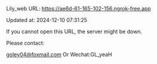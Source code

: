 Lily_web URL: https://ae6d-61-165-102-156.ngrok-free.app

Updated at: 2024-12-10 07:31:25

If you cannot open this URL, the server might be down.

Please contact: 

goley04@foxmail.com Or Wechat:GL_yeaH
